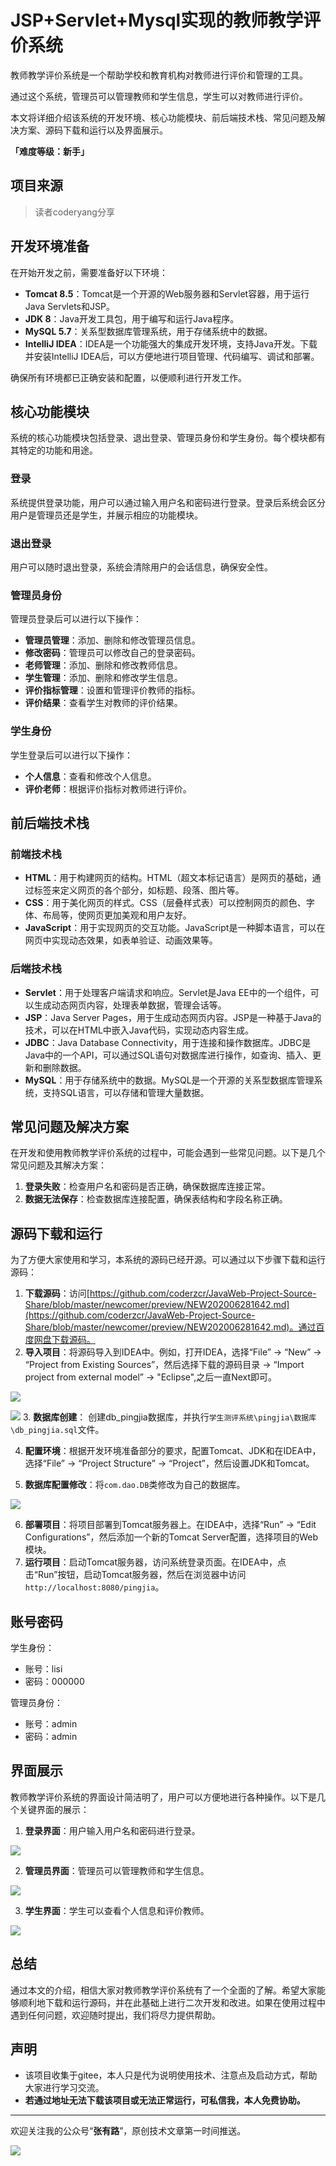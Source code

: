 # JSP+Servlet+Mysql实现的教师教学评价系统

教师教学评价系统是一个帮助学校和教育机构对教师进行评价和管理的工具。

通过这个系统，管理员可以管理教师和学生信息，学生可以对教师进行评价。

本文将详细介绍该系统的开发环境、核心功能模块、前后端技术栈、常见问题及解决方案、源码下载和运行以及界面展示。

**「难度等级：新手」**
## 项目来源

> 读者coderyang分享


## 开发环境准备

在开始开发之前，需要准备好以下环境：

- **Tomcat 8.5**：Tomcat是一个开源的Web服务器和Servlet容器，用于运行Java Servlets和JSP。
- **JDK 8**：Java开发工具包，用于编写和运行Java程序。
- **MySQL 5.7**：关系型数据库管理系统，用于存储系统中的数据。
- **IntelliJ IDEA**：IDEA是一个功能强大的集成开发环境，支持Java开发。下载并安装IntelliJ IDEA后，可以方便地进行项目管理、代码编写、调试和部署。

确保所有环境都已正确安装和配置，以便顺利进行开发工作。

## 核心功能模块

系统的核心功能模块包括登录、退出登录、管理员身份和学生身份。每个模块都有其特定的功能和用途。

### 登录

系统提供登录功能，用户可以通过输入用户名和密码进行登录。登录后系统会区分用户是管理员还是学生，并展示相应的功能模块。

### 退出登录

用户可以随时退出登录，系统会清除用户的会话信息，确保安全性。

### 管理员身份

管理员登录后可以进行以下操作：

- **管理员管理**：添加、删除和修改管理员信息。
- **修改密码**：管理员可以修改自己的登录密码。
- **老师管理**：添加、删除和修改教师信息。
- **学生管理**：添加、删除和修改学生信息。
- **评价指标管理**：设置和管理评价教师的指标。
- **评价结果**：查看学生对教师的评价结果。

### 学生身份

学生登录后可以进行以下操作：

- **个人信息**：查看和修改个人信息。
- **评价老师**：根据评价指标对教师进行评价。

## 前后端技术栈

### 前端技术栈

- **HTML**：用于构建网页的结构。HTML（超文本标记语言）是网页的基础，通过标签来定义网页的各个部分，如标题、段落、图片等。
- **CSS**：用于美化网页的样式。CSS（层叠样式表）可以控制网页的颜色、字体、布局等，使网页更加美观和用户友好。
- **JavaScript**：用于实现网页的交互功能。JavaScript是一种脚本语言，可以在网页中实现动态效果，如表单验证、动画效果等。

### 后端技术栈

- **Servlet**：用于处理客户端请求和响应。Servlet是Java EE中的一个组件，可以生成动态网页内容，处理表单数据，管理会话等。
- **JSP**：Java Server Pages，用于生成动态网页内容。JSP是一种基于Java的技术，可以在HTML中嵌入Java代码，实现动态内容生成。
- **JDBC**：Java Database Connectivity，用于连接和操作数据库。JDBC是Java中的一个API，可以通过SQL语句对数据库进行操作，如查询、插入、更新和删除数据。
- **MySQL**：用于存储系统中的数据。MySQL是一个开源的关系型数据库管理系统，支持SQL语言，可以存储和管理大量数据。

## 常见问题及解决方案

在开发和使用教师教学评价系统的过程中，可能会遇到一些常见问题。以下是几个常见问题及其解决方案：

1. **登录失败**：检查用户名和密码是否正确，确保数据库连接正常。
2. **数据无法保存**：检查数据库连接配置，确保表结构和字段名称正确。

## 源码下载和运行

为了方便大家使用和学习，本系统的源码已经开源。可以通过以下步骤下载和运行源码：

1. **下载源码**：访问[https://github.com/coderzcr/JavaWeb-Project-Source-Share/blob/master/newcomer/preview/NEW202006281642.md](https://github.com/coderzcr/JavaWeb-Project-Source-Share/blob/master/newcomer/preview/NEW202006281642.md)。通过百度网盘下载源码。
2. **导入项目**：将源码导入到IDEA中。例如，打开IDEA，选择“File” -> “New” -> “Project from Existing Sources”，然后选择下载的源码目录 -> “Import project from external model”  -> "Eclipse",之后一直Next即可。

![](../../public/picture/3f3dc3bf-b02c-488e-ba17-5644ba0d.png)


![](../../public/picture/0bb2f7f2-6b8f-4cef-a1c2-d8c20286.png)
3. **数据库创建**： 创建db_pingjia数据库，并执行`学生测评系统\pingjia\数据库\db_pingjia.sql`文件。

4. **配置环境**：根据开发环境准备部分的要求，配置Tomcat、JDK和在IDEA中，选择“File” -> “Project Structure” -> “Project”，然后设置JDK和Tomcat。

5. **数据库配置修改**：将`com.dao.DB`类修改为自己的数据库。

![](../../public/picture/583458a2-3783-41b3-a85f-c6972d9a.png)


6. **部署项目**：将项目部署到Tomcat服务器上。在IDEA中，选择“Run” -> “Edit Configurations”，然后添加一个新的Tomcat Server配置，选择项目的Web模块。
7. **运行项目**：启动Tomcat服务器，访问系统登录页面。在IDEA中，点击“Run”按钮，启动Tomcat服务器，然后在浏览器中访问`http://localhost:8080/pingjia`。

## 账号密码
学生身份：
- 账号：lisi
- 密码：000000

管理员身份：
- 账号：admin
- 密码：admin


## 界面展示

教师教学评价系统的界面设计简洁明了，用户可以方便地进行各种操作。以下是几个关键界面的展示：

1. **登录界面**：用户输入用户名和密码进行登录。

![](../../public/picture/639d749c-4ed1-4c03-b924-42edc24e.png)

2. **管理员界面**：管理员可以管理教师和学生信息。

![](../../public/picture/f3402ec3-57b4-442e-b296-01ac22d4.png)

3. **学生界面**：学生可以查看个人信息和评价教师。

![](../../public/picture/83fdacb8-0ecb-4f04-aeec-99a8f8a3.png)


## 总结

通过本文的介绍，相信大家对教师教学评价系统有了一个全面的了解。希望大家能够顺利地下载和运行源码，并在此基础上进行二次开发和改进。如果在使用过程中遇到任何问题，欢迎随时提出，我们将尽力提供帮助。

## 声明
- 该项目收集于gitee，本人只是代为说明使用技术、注意点及启动方式，帮助大家进行学习交流。
- **若通过地址无法下载该项目或无法正常运行，可私信我，本人免费协助。**

--- 

欢迎关注我的公众号“**张有路**”，原创技术文章第一时间推送。

![](../../public/picture/1718932338935FE4341CDFE56F733.gif)



